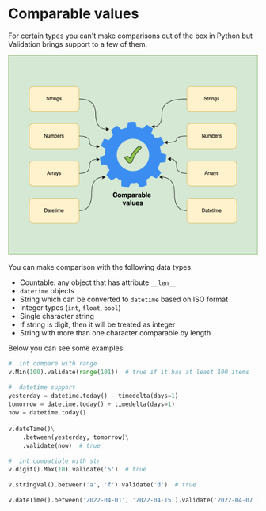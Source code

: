 # Comparable values

For certain types you can't make comparisons out of the box in Python but
Validation brings support to a few of them.

<p align="center">
<img  src="../comparable_values.png"/>
</p>

You can make comparison with the following data types:

- Countable: any object that has attribute `__len__`
- `datetime` objects
- String which can be converted to `datetime` based on ISO format
- Integer types (`int`, `float`, `bool`)
- Single character string
- If string is digit, then it will be treated as integer
- String with more than one character comparable by length

Below you can see some examples:

```python
#  int compare with range
v.Min(100).validate(range(101))  # true if it has at least 100 items
```
```python
#  datetime support
yesterday = datetime.today() - timedelta(days=1)
tomorrow = datetime.today() + timedelta(days=1)
now = datetime.today()

v.dateTime()\
    .between(yesterday, tomorrow)\
    .validate(now)  # true
```
```python
#  int compatible with str
v.digit().Max(10).validate('5')  # true
```
```python
v.stringVal().between('a', 'f').validate('d')  # true
```
```python
v.dateTime().between('2022-04-01', '2022-04-15').validate('2022-04-07 10:12:11')  # true
```